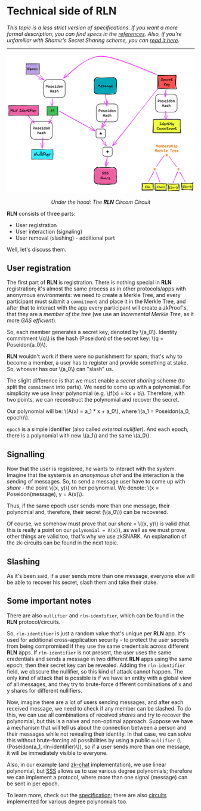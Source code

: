 # Technical side of RLN

*This topic is a less strict version of specifications. If you want a more formal description, you can find specs in the [references](./references.md). Also, if you're unfamiliar with Shamir's Secret Sharing scheme, you can [read it here](./sss.md).*

___


![alt text](./images/rln-circuit.png)
<p align="center">
  <i>Under the hood: The <b>RLN</b> Circom Circuit</i>
</p>

**RLN** consists of three parts:
* User registration
* User interaction (signaling)
* User removal (slashing) - additional part

Well, let's discuss them.

## User registration
The first part of **RLN** is registration. There is nothing special in **RLN** registration; it's almost the same process as in other protocols/apps with anonymous environments: we need to create a Merkle Tree, and every participant must submit a `commitment` and place it in the Merkle Tree, and after that to interact with the app every participant will create a zkProof's, that they are a *member of the tree* (we use an *Incremental Merkle Tree*, as it more *GAS efficient*).

So, each member generates a secret key, denoted by \\(a_0\\). Identity commitment \\(q\\) is the hash (Poseidon) of the secret key: \\(q = Poseidon(a_0)\\).

**RLN** wouldn't work if there were no punishment for spam; that's why to become a member, a user has to register and provide something at stake. So, whoever has our \\(a_0\\) can "slash" us. 

The slight difference is that we must enable a *secret sharing* scheme (to split the `commitment` into parts). We need to come up with a polynomial. For simplicity we use linear polynomial (e.g. \\(f(x) = kx + b\\). Therefore, with two points, we can reconstruct the polynomial and recover the secret. 

Our polynomial will be: \\(A(x) = a_1 * x + a_0\\), where \\(a_1 = Poseidon(a_0, epoch)\\).

`epoch` is a simple identifier (also called *external nullifier*). And each epoch, there is a polynomial with new \\(a_1\\) and the same \\(a_0\\). 

## Signalling
Now that the user is registered, he wants to interact with the system. Imagine that the system is an *anonymous chat* and the interaction is the sending of messages. 
So, to send a message user have to come up with *share* - the point \\((x, y)\\) on her polynomial. 
We denote: \\(x = Poseidon(message), y = A(x)\\). 

Thus, if the same epoch user sends more than one message, their polynomial and, therefore, their secret (\\(a_0\\)) can be recovered.

Of course, we somehow must prove that our *share* = \\((x, y)\\) is valid (that this is really a point on our `polynomial = A(x)`), as well as we must prove other things are valid too, that's why we use zkSNARK. An explanation of the zk-circuits can be found in the next topic.

## Slashing
As it's been said, if a user sends more than one message, everyone else will be able to recover his secret, slash them and take their stake.

## Some important notes
There are also `nullifier` and `rln-identifier`, which can be found in the **RLN** protocol/circuits.

So, `rln-identifier` is just a random value that's unique per **RLN** app. It's used for additional cross-application security - to protect the user secrets from being compromised if they use the same credentials across different **RLN** apps. If `rln-identifier` is not present, the user uses the same credentials and sends a message in two different **RLN** apps using the same epoch, then their secret key can be revealed. Adding the `rln-identifier` field, we obscure the nullifier, so this kind of attack cannot happen. The only kind of attack that is possible is if we have an entity with a global view of all messages, and they try to brute-force different combinations of x and y shares for different nullifiers.

Now, imagine there are a lot of users sending messages, and after each received message, we need to check if any member can be slashed. To do this, we can use all combinations of received *shares* and try to recover the polynomial, but this is a naive and non-optimal approach. Suppose we have a mechanism that will tell us about the connection between a person and their messages while not revealing their identity. In that case, we can solve this without brute-forcing all possibilities by using a public `nullifier` (\\(Poseidon(a_1, rln-identifier)\\)), so if a user sends more than one message, it will be immediately visible to everyone.

Also, in our example (and [zk-chat](https://github.com/njofce/zk-chat) implementation), we use linear polynomial, but [SSS](sss.md) allows us to use various degree polynomials; therefore we can implement a protocol, where more than one signal (message) can be sent in per epoch. 

To learn more, check out the [specification](https://hackmd.io/7GR5Vi28Rz2EpEmLK0E0Aw?view); there are also [circuits](https://github.com/privacy-scaling-explorations/rln/tree/master/circuits) implemented for various degree polynomials too.

